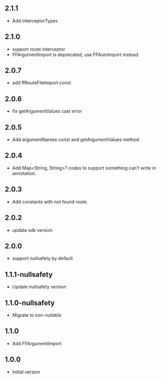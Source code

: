## 2.1.1

* Add interceptorTypes

## 2.1.0

* support route interceptor
* FFArgumentImport is deprecated, use FFAutoImport instead.

## 2.0.7

* add ffRouteFileImport const

## 2.0.6

* fix getArgumentValues cast error

## 2.0.5

* Add argumentNames const and getArgumentValues method

## 2.0.4

- Add Map<String, String>? codes to support something can't write in annotation.

## 2.0.3

- Add constants with not found route.

## 2.0.2

- update sdk version

## 2.0.0

- support nullsafety by default

## 1.1.1-nullsafety

- Update nullsafety version
## 1.1.0-nullsafety

- Migrate to non-nullable

## 1.1.0

- Add FFArgumentImport

## 1.0.0

- Initial version
